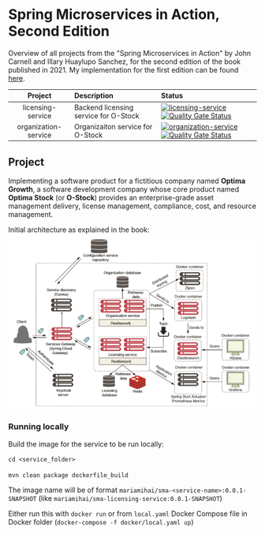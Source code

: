# Spring Microservices in Action, Second Edition

Overview of all projects from the "Spring Microservices in Action" by John Carnell and Illary Huaylupo Sanchez, for the 
second edition of the book published in 2021.
My implementation for the first edition can be found [here](https://github.com/mariamihai/sma-overview).

| Project                | Description                             | Status |
| :------------:         | :---------------                        | :----- |
| licensing-service      | Backend licensing service for O-Stock   | [![licensing-service](https://github.com/mariamihai/sma-2nd-ed-overview/actions/workflows/licensing-service.yaml/badge.svg)](https://github.com/mariamihai/sma-2nd-ed-overview/actions/workflows/licensing-service.yaml) [![Quality Gate Status](https://sonarcloud.io/api/project_badges/measure?project=sma-licensing-service&metric=alert_status)](https://sonarcloud.io/summary/new_code?id=sma-licensing-service) |
| organization-service   | Organizaiton service for O-Stock        | [![organization-service](https://github.com/mariamihai/sma-2nd-ed-overview/actions/workflows/organization-service.yaml/badge.svg)](https://github.com/mariamihai/sma-2nd-ed-overview/actions/workflows/organization-service.yaml) [![Quality Gate Status](https://sonarcloud.io/api/project_badges/measure?project=sma-organization-service&metric=alert_status)](https://sonarcloud.io/summary/new_code?id=sma-organization-service) |

## Project
Implementing a software product for a fictitious company named **Optima Growth**, a software development company whose 
core product named **Optima Stock** (or **O-Stock**) provides an enterprise-grade asset management delivery, license 
management, compliance, cost, and resource management.

Initial architecture as explained in the book:
![Architecture](images/Initial%20architecture.png)

### Running locally
Build the image for the service to be run locally:
```
cd <service_folder>

mvn clean package dockerfile_build
```

The image name will be of format `mariamihai/sma-<service-name>:0.0.1-SNAPSHOT` (like `mariamihai/sma-licensing-service:0.0.1-SNAPSHOT`)

Either run this with `docker run` or from `local.yaml` Docker Compose file in Docker folder (`docker-compose -f docker/local.yaml up`)